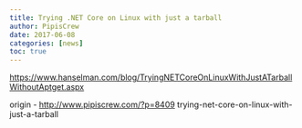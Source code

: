 ```yaml
---
title: Trying .NET Core on Linux with just a tarball
author: PipisCrew
date: 2017-06-08
categories: [news]
toc: true
---
```


https://www.hanselman.com/blog/TryingNETCoreOnLinuxWithJustATarballWithoutAptget.aspx

origin - http://www.pipiscrew.com/?p=8409 trying-net-core-on-linux-with-just-a-tarball
